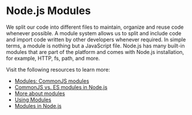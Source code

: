 # Node.js Modules

We split our code into different files to maintain, organize and reuse code whenever possible. A module system allows us to split and include code and import code written by other developers whenever required. In simple terms, a module is nothing but a JavaScript file. Node.js has many built-in modules that are part of the platform and comes with Node.js installation, for example, HTTP, fs, path, and more.

Visit the following resources to learn more:

- [Modules: CommonJS modules](https://nodejs.org/api/modules.html#modules-commonjs-modules)
- [CommonJS vs. ES modules in Node.js](https://blog.logrocket.com/commonjs-vs-es-modules-node-js/)
- [More about modules](https://www.geeksforgeeks.org/node-js-modules/)
- [Using Modules](https://www.freecodecamp.org/news/modular-programming-nodejs-npm-modules/)
- [Modules in Node.js](https://www.youtube.com/watch?v=9Amxzvq5LY8&)
